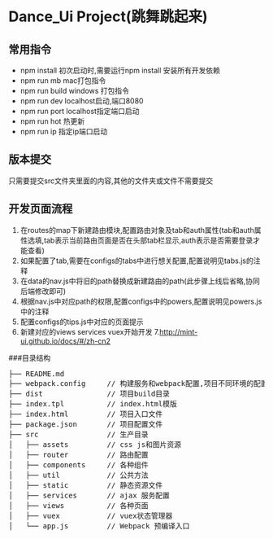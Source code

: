 # Dance_Ui Project(跳舞跳起来)

 
 
 ## 常用指令
 * npm install 初次启动时,需要运行npm install 安装所有开发依赖
 * npm run mb mac打包指令
 * npm run build windows 打包指令
 * npm run dev localhost启动,端口8080
 * npm run port localhost指定端口启动
 * npm run hot 热更新
 * npm run ip 指定ip端口启动
 
 ## 版本提交
 只需要提交src文件夹里面的内容,其他的文件夹或文件不需要提交
 
 ## 开发页面流程
 1. 在routes的map下新建路由模块,配置路由对象及tab和auth属性(tab和auth属性选填,tab表示当前路由页面是否在头部tab栏显示,auth表示是否需要登录才能查看)
 2. 如果配置了tab,需要在configs的tabs中进行想关配置,配置说明见tabs.js的注释
 3. 在data的nav.js中将旧的path替换成新建路由的path(此步骤上线后省略,协同后端修改即可)
 4. 根据nav.js中对应path的权限,配置configs中的powers,配置说明见powers.js中的注释
 5. 配置configs的tips.js中对应的页面提示
 6. 新建对应的views services vuex开始开发
 7.http://mint-ui.github.io/docs/#/zh-cn2 


###目录结构

<pre>
├── README.md           
├── webpack.config     // 构建服务和webpack配置,项目不同环境的配置
├── dist               // 项目build目录
├── index.tpl          // index.html模版
├── index.html         // 项目入口文件
├── package.json       // 项目配置文件
├── src                // 生产目录
│   ├── assets         // css js和图片资源
│   ├── router         // 路由配置
│   ├── components     // 各种组件
│   ├── util           // 公共方法
│   ├── static         // 静态资源文件
│   ├── services       // ajax 服务配置
│   ├── views          // 各种页面
│   ├── vuex           // vuex状态管理器
│   └── app.js         // Webpack 预编译入口
</pre>